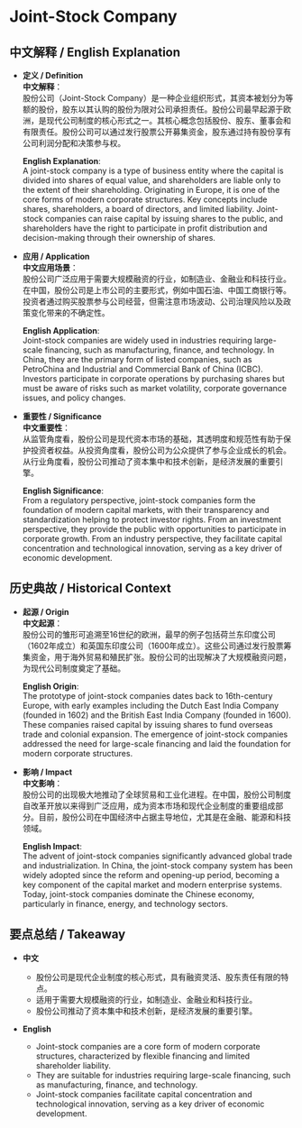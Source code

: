 # Joint-Stock Company

## 中文解释 / English Explanation

* **定义 / Definition**  
  **中文解释**：  
  股份公司（Joint-Stock Company）是一种企业组织形式，其资本被划分为等额的股份，股东以其认购的股份为限对公司承担责任。股份公司最早起源于欧洲，是现代公司制度的核心形式之一。其核心概念包括股份、股东、董事会和有限责任。股份公司可以通过发行股票公开募集资金，股东通过持有股份享有公司利润分配和决策参与权。  

  **English Explanation**:  
  A joint-stock company is a type of business entity where the capital is divided into shares of equal value, and shareholders are liable only to the extent of their shareholding. Originating in Europe, it is one of the core forms of modern corporate structures. Key concepts include shares, shareholders, a board of directors, and limited liability. Joint-stock companies can raise capital by issuing shares to the public, and shareholders have the right to participate in profit distribution and decision-making through their ownership of shares.

* **应用 / Application**  
  **中文应用场景**：  
  股份公司广泛应用于需要大规模融资的行业，如制造业、金融业和科技行业。在中国，股份公司是上市公司的主要形式，例如中国石油、中国工商银行等。投资者通过购买股票参与公司经营，但需注意市场波动、公司治理风险以及政策变化带来的不确定性。  

  **English Application**:  
  Joint-stock companies are widely used in industries requiring large-scale financing, such as manufacturing, finance, and technology. In China, they are the primary form of listed companies, such as PetroChina and Industrial and Commercial Bank of China (ICBC). Investors participate in corporate operations by purchasing shares but must be aware of risks such as market volatility, corporate governance issues, and policy changes.

* **重要性 / Significance**  
  **中文重要性**：  
  从监管角度看，股份公司是现代资本市场的基础，其透明度和规范性有助于保护投资者权益。从投资角度看，股份公司为公众提供了参与企业成长的机会。从行业角度看，股份公司推动了资本集中和技术创新，是经济发展的重要引擎。  

  **English Significance**:  
  From a regulatory perspective, joint-stock companies form the foundation of modern capital markets, with their transparency and standardization helping to protect investor rights. From an investment perspective, they provide the public with opportunities to participate in corporate growth. From an industry perspective, they facilitate capital concentration and technological innovation, serving as a key driver of economic development.

## 历史典故 / Historical Context

* **起源 / Origin**  
  **中文起源**：  
  股份公司的雏形可追溯至16世纪的欧洲，最早的例子包括荷兰东印度公司（1602年成立）和英国东印度公司（1600年成立）。这些公司通过发行股票筹集资金，用于海外贸易和殖民扩张。股份公司的出现解决了大规模融资问题，为现代公司制度奠定了基础。  

  **English Origin**:  
  The prototype of joint-stock companies dates back to 16th-century Europe, with early examples including the Dutch East India Company (founded in 1602) and the British East India Company (founded in 1600). These companies raised capital by issuing shares to fund overseas trade and colonial expansion. The emergence of joint-stock companies addressed the need for large-scale financing and laid the foundation for modern corporate structures.

* **影响 / Impact**  
  **中文影响**：  
  股份公司的出现极大地推动了全球贸易和工业化进程。在中国，股份公司制度自改革开放以来得到广泛应用，成为资本市场和现代企业制度的重要组成部分。目前，股份公司在中国经济中占据主导地位，尤其是在金融、能源和科技领域。  

  **English Impact**:  
  The advent of joint-stock companies significantly advanced global trade and industrialization. In China, the joint-stock company system has been widely adopted since the reform and opening-up period, becoming a key component of the capital market and modern enterprise systems. Today, joint-stock companies dominate the Chinese economy, particularly in finance, energy, and technology sectors.

## 要点总结 / Takeaway

* **中文**  
  - 股份公司是现代企业制度的核心形式，具有融资灵活、股东责任有限的特点。  
  - 适用于需要大规模融资的行业，如制造业、金融业和科技行业。  
  - 股份公司推动了资本集中和技术创新，是经济发展的重要引擎。  

* **English**  
  - Joint-stock companies are a core form of modern corporate structures, characterized by flexible financing and limited shareholder liability.  
  - They are suitable for industries requiring large-scale financing, such as manufacturing, finance, and technology.  
  - Joint-stock companies facilitate capital concentration and technological innovation, serving as a key driver of economic development.